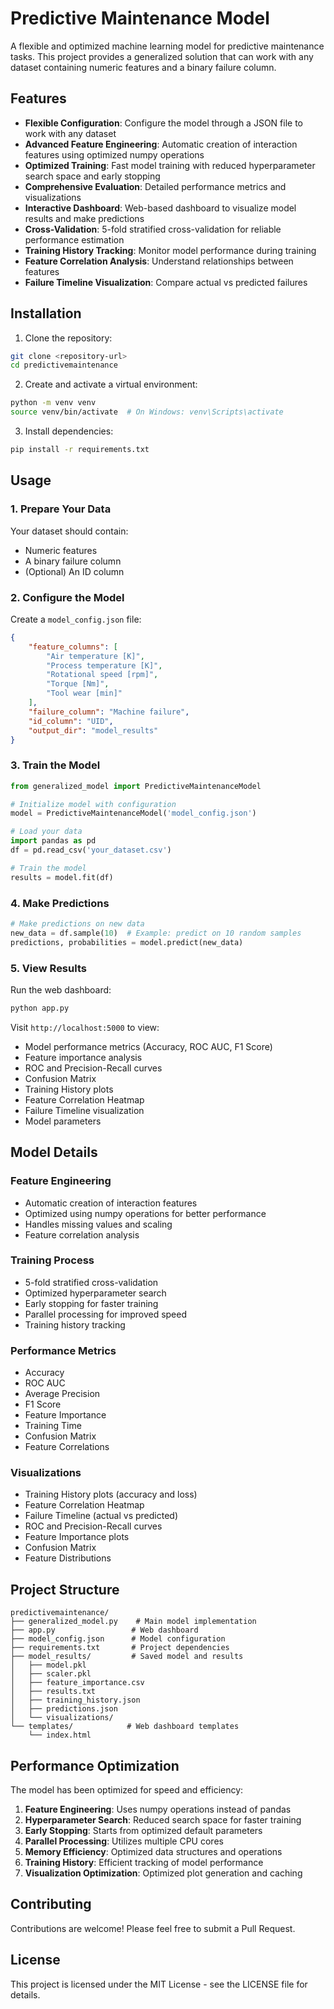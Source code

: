 # Predictive Maintenance Model

A flexible and optimized machine learning model for predictive maintenance tasks. This project provides a generalized solution that can work with any dataset containing numeric features and a binary failure column.

## Features

- **Flexible Configuration**: Configure the model through a JSON file to work with any dataset
- **Advanced Feature Engineering**: Automatic creation of interaction features using optimized numpy operations
- **Optimized Training**: Fast model training with reduced hyperparameter search space and early stopping
- **Comprehensive Evaluation**: Detailed performance metrics and visualizations
- **Interactive Dashboard**: Web-based dashboard to visualize model results and make predictions
- **Cross-Validation**: 5-fold stratified cross-validation for reliable performance estimation
- **Training History Tracking**: Monitor model performance during training
- **Feature Correlation Analysis**: Understand relationships between features
- **Failure Timeline Visualization**: Compare actual vs predicted failures

## Installation

1. Clone the repository:
```bash
git clone <repository-url>
cd predictivemaintenance
```

2. Create and activate a virtual environment:
```bash
python -m venv venv
source venv/bin/activate  # On Windows: venv\Scripts\activate
```

3. Install dependencies:
```bash
pip install -r requirements.txt
```

## Usage

### 1. Prepare Your Data

Your dataset should contain:
- Numeric features
- A binary failure column
- (Optional) An ID column

### 2. Configure the Model

Create a `model_config.json` file:
```json
{
    "feature_columns": [
        "Air temperature [K]",
        "Process temperature [K]",
        "Rotational speed [rpm]",
        "Torque [Nm]",
        "Tool wear [min]"
    ],
    "failure_column": "Machine failure",
    "id_column": "UID",
    "output_dir": "model_results"
}
```

### 3. Train the Model

```python
from generalized_model import PredictiveMaintenanceModel

# Initialize model with configuration
model = PredictiveMaintenanceModel('model_config.json')

# Load your data
import pandas as pd
df = pd.read_csv('your_dataset.csv')

# Train the model
results = model.fit(df)
```

### 4. Make Predictions

```python
# Make predictions on new data
new_data = df.sample(10)  # Example: predict on 10 random samples
predictions, probabilities = model.predict(new_data)
```

### 5. View Results

Run the web dashboard:
```bash
python app.py
```

Visit `http://localhost:5000` to view:
- Model performance metrics (Accuracy, ROC AUC, F1 Score)
- Feature importance analysis
- ROC and Precision-Recall curves
- Confusion Matrix
- Training History plots
- Feature Correlation Heatmap
- Failure Timeline visualization
- Model parameters

## Model Details

### Feature Engineering
- Automatic creation of interaction features
- Optimized using numpy operations for better performance
- Handles missing values and scaling
- Feature correlation analysis

### Training Process
- 5-fold stratified cross-validation
- Optimized hyperparameter search
- Early stopping for faster training
- Parallel processing for improved speed
- Training history tracking

### Performance Metrics
- Accuracy
- ROC AUC
- Average Precision
- F1 Score
- Feature Importance
- Training Time
- Confusion Matrix
- Feature Correlations

### Visualizations
- Training History plots (accuracy and loss)
- Feature Correlation Heatmap
- Failure Timeline (actual vs predicted)
- ROC and Precision-Recall curves
- Feature Importance plots
- Confusion Matrix
- Feature Distributions

## Project Structure

```
predictivemaintenance/
├── generalized_model.py    # Main model implementation
├── app.py                 # Web dashboard
├── model_config.json      # Model configuration
├── requirements.txt       # Project dependencies
├── model_results/         # Saved model and results
│   ├── model.pkl
│   ├── scaler.pkl
│   ├── feature_importance.csv
│   ├── results.txt
│   ├── training_history.json
│   ├── predictions.json
│   └── visualizations/
└── templates/            # Web dashboard templates
    └── index.html
```

## Performance Optimization

The model has been optimized for speed and efficiency:
1. **Feature Engineering**: Uses numpy operations instead of pandas
2. **Hyperparameter Search**: Reduced search space for faster training
3. **Early Stopping**: Starts from optimized default parameters
4. **Parallel Processing**: Utilizes multiple CPU cores
5. **Memory Efficiency**: Optimized data structures and operations
6. **Training History**: Efficient tracking of model performance
7. **Visualization Optimization**: Optimized plot generation and caching

## Contributing

Contributions are welcome! Please feel free to submit a Pull Request.

## License

This project is licensed under the MIT License - see the LICENSE file for details.
